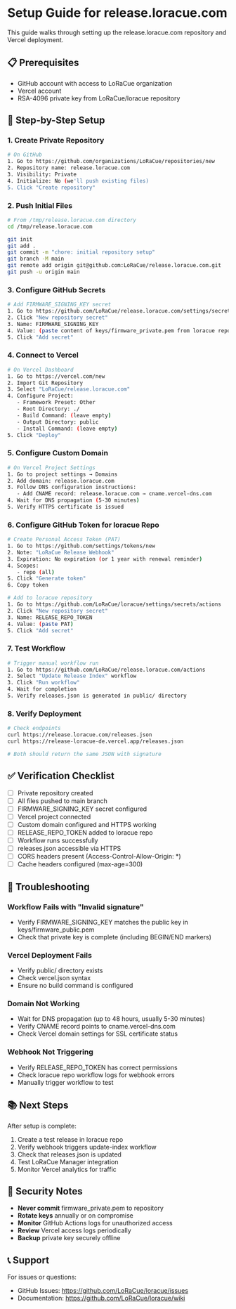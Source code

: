 # Setup Guide for release.loracue.com

This guide walks through setting up the release.loracue.com repository and Vercel deployment.

## 📋 Prerequisites

- GitHub account with access to LoRaCue organization
- Vercel account
- RSA-4096 private key from LoRaCue/loracue repository

## 🚀 Step-by-Step Setup

### 1. Create Private Repository

```bash
# On GitHub
1. Go to https://github.com/organizations/LoRaCue/repositories/new
2. Repository name: release.loracue.com
3. Visibility: Private
4. Initialize: No (we'll push existing files)
5. Click "Create repository"
```

### 2. Push Initial Files

```bash
# From /tmp/release.loracue.com directory
cd /tmp/release.loracue.com

git init
git add .
git commit -m "chore: initial repository setup"
git branch -M main
git remote add origin git@github.com:LoRaCue/release.loracue.com.git
git push -u origin main
```

### 3. Configure GitHub Secrets

```bash
# Add FIRMWARE_SIGNING_KEY secret
1. Go to https://github.com/LoRaCue/release.loracue.com/settings/secrets/actions
2. Click "New repository secret"
3. Name: FIRMWARE_SIGNING_KEY
4. Value: (paste content of keys/firmware_private.pem from loracue repo)
5. Click "Add secret"
```

### 4. Connect to Vercel

```bash
# On Vercel Dashboard
1. Go to https://vercel.com/new
2. Import Git Repository
3. Select "LoRaCue/release.loracue.com"
4. Configure Project:
   - Framework Preset: Other
   - Root Directory: ./
   - Build Command: (leave empty)
   - Output Directory: public
   - Install Command: (leave empty)
5. Click "Deploy"
```

### 5. Configure Custom Domain

```bash
# On Vercel Project Settings
1. Go to project settings → Domains
2. Add domain: release.loracue.com
3. Follow DNS configuration instructions:
   - Add CNAME record: release.loracue.com → cname.vercel-dns.com
4. Wait for DNS propagation (5-30 minutes)
5. Verify HTTPS certificate is issued
```

### 6. Configure GitHub Token for loracue Repo

```bash
# Create Personal Access Token (PAT)
1. Go to https://github.com/settings/tokens/new
2. Note: "LoRaCue Release Webhook"
3. Expiration: No expiration (or 1 year with renewal reminder)
4. Scopes:
   - repo (all)
5. Click "Generate token"
6. Copy token

# Add to loracue repository
1. Go to https://github.com/LoRaCue/loracue/settings/secrets/actions
2. Click "New repository secret"
3. Name: RELEASE_REPO_TOKEN
4. Value: (paste PAT)
5. Click "Add secret"
```

### 7. Test Workflow

```bash
# Trigger manual workflow run
1. Go to https://github.com/LoRaCue/release.loracue.com/actions
2. Select "Update Release Index" workflow
3. Click "Run workflow"
4. Wait for completion
5. Verify releases.json is generated in public/ directory
```

### 8. Verify Deployment

```bash
# Check endpoints
curl https://release.loracue.com/releases.json
curl https://release-loracue-de.vercel.app/releases.json

# Both should return the same JSON with signature
```

## ✅ Verification Checklist

- [ ] Private repository created
- [ ] All files pushed to main branch
- [ ] FIRMWARE_SIGNING_KEY secret configured
- [ ] Vercel project connected
- [ ] Custom domain configured and HTTPS working
- [ ] RELEASE_REPO_TOKEN added to loracue repo
- [ ] Workflow runs successfully
- [ ] releases.json accessible via HTTPS
- [ ] CORS headers present (Access-Control-Allow-Origin: *)
- [ ] Cache headers configured (max-age=300)

## 🔧 Troubleshooting

### Workflow Fails with "Invalid signature"

- Verify FIRMWARE_SIGNING_KEY matches the public key in keys/firmware_public.pem
- Check that private key is complete (including BEGIN/END markers)

### Vercel Deployment Fails

- Verify public/ directory exists
- Check vercel.json syntax
- Ensure no build command is configured

### Domain Not Working

- Wait for DNS propagation (up to 48 hours, usually 5-30 minutes)
- Verify CNAME record points to cname.vercel-dns.com
- Check Vercel domain settings for SSL certificate status

### Webhook Not Triggering

- Verify RELEASE_REPO_TOKEN has correct permissions
- Check loracue repo workflow logs for webhook errors
- Manually trigger workflow to test

## 📚 Next Steps

After setup is complete:

1. Create a test release in loracue repo
2. Verify webhook triggers update-index workflow
3. Check that releases.json is updated
4. Test LoRaCue Manager integration
5. Monitor Vercel analytics for traffic

## 🔑 Security Notes

- **Never commit** firmware_private.pem to repository
- **Rotate keys** annually or on compromise
- **Monitor** GitHub Actions logs for unauthorized access
- **Review** Vercel access logs periodically
- **Backup** private key securely offline

## 📞 Support

For issues or questions:
- GitHub Issues: https://github.com/LoRaCue/loracue/issues
- Documentation: https://github.com/LoRaCue/loracue/wiki
